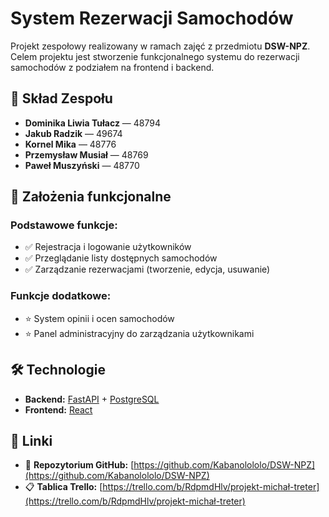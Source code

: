 # System Rezerwacji Samochodów

Projekt zespołowy realizowany w ramach zajęć z przedmiotu **DSW-NPZ**. Celem projektu jest stworzenie funkcjonalnego systemu do rezerwacji samochodów z podziałem na frontend i backend.

## 📌 Skład Zespołu

- **Dominika Liwia Tułacz** — 48794  
- **Jakub Radzik** — 49674  
- **Kornel Mika** — 48776  
- **Przemysław Musiał** — 48769  
- **Paweł Muszyński** — 48770  

## 🧠 Założenia funkcjonalne

### Podstawowe funkcje:
- ✅ Rejestracja i logowanie użytkowników  
- ✅ Przeglądanie listy dostępnych samochodów  
- ✅ Zarządzanie rezerwacjami (tworzenie, edycja, usuwanie)

### Funkcje dodatkowe:
- ⭐ System opinii i ocen samochodów  
- ⭐ Panel administracyjny do zarządzania użytkownikami

## 🛠️ Technologie

- **Backend:** [FastAPI](https://fastapi.tiangolo.com/) + [PostgreSQL](https://www.postgresql.org/)  
- **Frontend:** [React](https://react.dev/)

## 🔗 Linki

- 📌 **Repozytorium GitHub:** [https://github.com/Kabanolololo/DSW-NPZ](https://github.com/Kabanolololo/DSW-NPZ)  
- 📋 **Tablica Trello:** [https://trello.com/b/RdpmdHlv/projekt-michał-treter](https://trello.com/b/RdpmdHlv/projekt-michał-treter)
